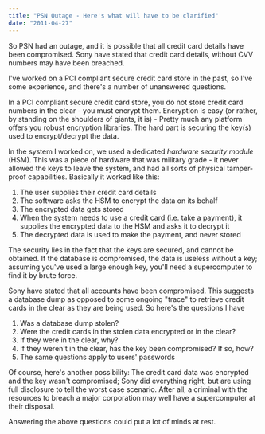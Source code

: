 ```yaml
---
title: "PSN Outage - Here's what will have to be clarified"
date: "2011-04-27"
---
```


So PSN had an outage, and it is possible that all credit card details have been compromised. Sony have stated that credit card details, without CVV numbers may have been breached.

I've worked on a PCI compliant secure credit card store in the past, so I've some experience, and there's a number of unanswered questions.

In a PCI compliant secure credit card store, you do not store credit card numbers in the clear - you must encrypt them. Encryption is easy (or rather, by standing on the shoulders of giants, it is) - Pretty much any platform offers you robust encryption libraries. The hard part is securing the key(s) used to encrypt/decrypt the data.

In the system I worked on, we used a dedicated _hardware security module_ (HSM). This was a piece of hardware that was military grade - it never allowed the keys to leave the system, and had all sorts of physical tamper-proof capabilities. Basically it worked like this:

1. The user supplies their credit card details
2. The software asks the HSM to encrypt the data on its behalf
3. The encrypted data gets stored
4. When the system needs to use a credit card (i.e. take a payment), it supplies the encrypted data to the HSM and asks it to decrypt it
5. The decrypted data is used to make the payment, and never stored

The security lies in the fact that the keys are secured, and cannot be obtained. If the database is compromised, the data is useless without a key; assuming you've used a large enough key, you'll need a supercomputer to find it by brute force.

Sony have stated that all accounts have been compromised. This suggests a database dump as opposed to some ongoing "trace" to retrieve credit cards in the clear as they are being used. So here's the questions I have

1. Was a database dump stolen?
2. Were the credit cards in the stolen data encrypted or in the clear?
3. If they were in the clear, why?
4. If they weren't in the clear, has the key been compromised? If so, how?
5. The same questions apply to users' passwords

Of course, here's another possibility: The credit card data was encrypted and the key wasn't compromised; Sony did everything right, but are using full disclosure to tell the worst case scenario. After all, a criminal with the resources to breach a major corporation may well have a supercomputer at their disposal.

Answering the above questions could put a lot of minds at rest.
